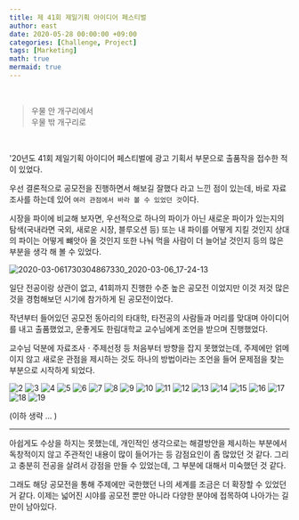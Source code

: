 ```yaml
---
title: 제 41회 제일기획 아이디어 페스티벌
author: east
date: 2020-05-28 00:00:00 +09:00
categories: [Challenge, Project]
tags: [Marketing]
math: true
mermaid: true
---
```


<br>

> 우물 안 개구리에서  
> 우물 밖 개구리로

<br>

'20년도 41회 제일기획 아이디어 페스티벌에 광고 기획서 부문으로 출품작을 접수한 적이 있었다.

우선 결론적으로 공모전을 진행하면서 해보길 잘했다 라고 느낀 점이 있는데, 바로 자료 조사를 하는데 있어 `여러 관점에서 바라 볼 수 있었던 것`이다.

시장을 파이에 비교해 보자면, 우선적으로 하나의 파이가 아닌 새로운 파이가 있는지의 탐색(국내라면 국외, 새로운 시장, 블루오션 등) 또는 내 파이를 어떻게 지킬 것인지 상대의 파이는 어떻게 뺴앗아 올 것인지 또한 나눠 먹을 사람이 더 늘어날 것인지 등의 많은 부분을 생각 해 볼 수 있었다.

![2020-03-061730304867330_2020-03-06_17-24-13](https://user-images.githubusercontent.com/77319450/165568299-6d541ecc-a6d2-4887-a4a9-a6e54fd5a38b.png) 

일단 전공이랑 상관이 없고, 41회까지 진행한 수준 높은 공모전 이었지만 이것 저것 많은 것을 경험해보던 시기에 참가하게 된 공모전이었다.

작년부터 들어있던 공모전 동아리의 타대학, 타전공의 사람들과 머리를 맞대며 아이디어를 내고 출품했었고, 운좋게도 한림대학교 교수님에게 조언을 받으며 진행했었다.

교수님 덕분에 자료조사ㆍ주제선정 등 처음부터 방향을 잡지 못했었는데, 주제에만 얽메이지 않고 새로운 관점을 제시하는 것도 하나의 방법이라는 조언을 들어 문제점을 찾는 부분으로 시작하게 되었다.

![2](https://user-images.githubusercontent.com/77319450/166484155-4e81fd81-0a64-43c1-b6b3-46fc3230e441.jpg)
![3](https://user-images.githubusercontent.com/77319450/166484159-e7154849-dccd-411f-a342-a70a26b9c12f.jpg)
![4](https://user-images.githubusercontent.com/77319450/166484162-84877f9a-8c2d-4066-8bd1-d504b49a39e0.jpg)
![5](https://user-images.githubusercontent.com/77319450/166484163-86f3b1d0-1611-4c85-9582-2b77a17a6990.jpg)
![6](https://user-images.githubusercontent.com/77319450/166484165-96ab0f7a-4739-48a7-8f80-1002a81a165e.jpg)
![7](https://user-images.githubusercontent.com/77319450/166484167-86119113-caf9-46e4-b802-c9e9132ddf5f.jpg)
![8](https://user-images.githubusercontent.com/77319450/166484169-418c3068-4f09-44a9-882c-35011bd2f112.jpg)
![9](https://user-images.githubusercontent.com/77319450/166484172-11b14c68-1823-4f55-b3b8-3664cba75d59.jpg)
![10](https://user-images.githubusercontent.com/77319450/166484175-b5c390e1-1c60-4846-9af8-2e49b821b69b.jpg)
![11](https://user-images.githubusercontent.com/77319450/166484181-202a389c-83e8-4274-85e7-e48f6dcfb22b.jpg)
![12](https://user-images.githubusercontent.com/77319450/166484182-cb90cef7-dda8-4c8b-803f-32c88f4f5428.jpg)
![13](https://user-images.githubusercontent.com/77319450/166484185-b4c41215-3406-433e-a58f-cf8c593ee289.jpg)
![14](https://user-images.githubusercontent.com/77319450/166484188-2af07ecd-7569-4db7-bce0-d16aac96eea4.jpg)
![15](https://user-images.githubusercontent.com/77319450/166484191-2ebe3094-0653-4d18-9810-c553d2f91a58.jpg)
![16](https://user-images.githubusercontent.com/77319450/166484194-d0212d64-d8b9-4306-94d9-9c4326a46aff.jpg)
![17](https://user-images.githubusercontent.com/77319450/166484198-7861654c-e2e4-4900-9160-250860d99df7.jpg)
![18](https://user-images.githubusercontent.com/77319450/166484200-29e6d986-ffc8-4372-9950-f4e6b94ab073.jpg)
![19](https://user-images.githubusercontent.com/77319450/166484202-8858e835-14bd-4449-a7ec-247b2fb31ac2.jpg)

<!-- # 나머지 부분
![20](https://user-images.githubusercontent.com/77319450/166484204-3e6d41e0-9d2c-401b-9559-963756d29ed4.jpg)
![21](https://user-images.githubusercontent.com/77319450/166484207-e52aed6c-fff0-4129-a4da-0b33e28ac136.jpg)
![22](https://user-images.githubusercontent.com/77319450/166484212-eed822d4-d5e3-423b-b756-c2ec7bfb6d61.jpg)
![23](https://user-images.githubusercontent.com/77319450/166484216-d91f4158-7a12-479a-a9f2-905b4351e1f6.jpg)
![24](https://user-images.githubusercontent.com/77319450/166484219-35d8f2ff-ee17-48b3-b984-33ae52c48806.jpg)
![25](https://user-images.githubusercontent.com/77319450/166484225-80300af9-d782-4ced-b3e0-ba82fce9cac8.jpg)
![26](https://user-images.githubusercontent.com/77319450/166484229-27e6540d-dd68-4fd9-b89c-6d4c90426cb1.jpg)
![27](https://user-images.githubusercontent.com/77319450/166484232-a295d9a9-17e8-4e11-9dc9-d36c98c6d897.jpg)
![28](https://user-images.githubusercontent.com/77319450/166484234-ab444542-09e3-4c22-89e5-ec23d73a62b5.jpg)
-->
(이하 생략 ... )

---

아쉽게도 수상을 하지는 못했는데, 개인적인 생각으로는 해결방안을 제시하는 부분에서 독창적이지 않고 주관적인 내용이 많이 들어가는 등 감점요인이 좀 많았던 것 같다. 그리고 충분히 전공을 살려서 강점을 만들 수 있었는데, 그 부분에 대해서 미숙했던 것 같다.

그래도 해당 공모전을 통해 주제에만 국한했던 나의 세계를 조금은 더 확장할 수 있었던 거 같다. 이제는 넓어진 시야를 공모전 뿐만 아니라 다양한 분야에 접목하여 나아가는 길만이 남아있다.

